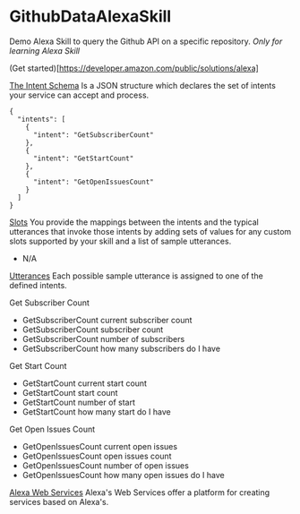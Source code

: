 # GithubDataAlexaSkill
Demo Alexa Skill to query the Github API on a specific repository. *Only for learning Alexa Skill* 

(Get started)[https://developer.amazon.com/public/solutions/alexa]


[The Intent Schema](https://developer.amazon.com/public/solutions/alexa/alexa-skills-kit/docs/defining-the-voice-interface#h2_intents)
Is a JSON structure which declares the set of intents your service can accept and process.
```
{
  "intents": [
    {
      "intent": "GetSubscriberCount"
    },
    {
      "intent": "GetStartCount"
    },
    {
      "intent": "GetOpenIssuesCount"
    }
  ]
}
```


[Slots](https://developer.amazon.com/public/solutions/alexa/alexa-skills-kit/docs/defining-the-voice-interface#h2_speech_input)
You provide the mappings between the intents and the typical utterances that invoke those intents by adding sets of values for any custom slots supported by your skill and a list of sample utterances.
* N/A


[Utterances](https://developer.amazon.com/public/solutions/alexa/alexa-skills-kit/docs/defining-the-voice-interface#h2_sample_utterances)
Each possible sample utterance is assigned to one of the defined intents.

Get Subscriber Count
* GetSubscriberCount current subscriber count
* GetSubscriberCount subscriber count
* GetSubscriberCount number of subscribers
* GetSubscriberCount how many subscribers do I have

Get Start Count
* GetStartCount current start count
* GetStartCount start count
* GetStartCount number of start
* GetStartCount how many start do I have

Get Open Issues Count
* GetOpenIssuesCount current open issues
* GetOpenIssuesCount open issues count
* GetOpenIssuesCount number of open issues 
* GetOpenIssuesCount how many open issues do I have 


[Alexa Web Services](https://aws.amazon.com/alexa/)
Alexa's Web Services offer a platform for creating services based on Alexa's.
